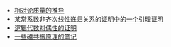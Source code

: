 * [相对论质量的推导](./ns_0/)
* [某常系数非齐次线性递归关系的证明中的一个引理证明](./ns_1/)
* [逻辑代数对偶性的证明](./ns_2)
* [一些磁共振原理的笔记](./ns_3)